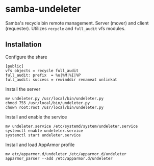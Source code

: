 # samba-undeleter
Samba's recycle bin remote management. Server (mover) and client (requester). Utilizes `recycle` and `full_audit` vfs modules.
## Installation
Configure the share
```
[public]
vfs objects = recycle full_audit
full_audit: prefix  = %u|%M|%I|%P
full_audit: success = rewinddir renameat unlinkat
```
Install the server
```
mv undeleter.py /usr/local/bin/undeleter.py
chmod 755 /usr/local/bin/undeleter.py
chown root:root /usr/local/bin/undeleter.py
```
Install and enable the service
```
mv undeleter.service /etc/systemd/system/undeleter.service
systemctl enable undeleter.service
systemctl start undeleter.service
```
Install and load AppArmor profile
```
mv etc/apparmor.d/undeleter /etc/apparmor.d/undeleter
apparmor_parser --add /etc/apparmor.d/undeleter
```
